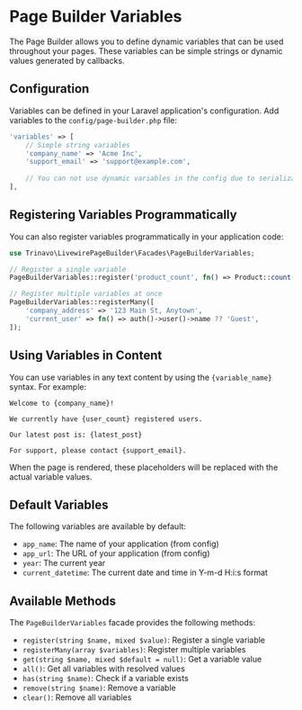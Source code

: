 # Page Builder Variables

The Page Builder allows you to define dynamic variables that can be used throughout your pages. These variables can be simple strings or dynamic values generated by callbacks.

## Configuration

Variables can be defined in your Laravel application's configuration. Add variables to the `config/page-builder.php` file:

```php
'variables' => [
    // Simple string variables
    'company_name' => 'Acme Inc',
    'support_email' => 'support@example.com',
    
    // You can not use dynamic variables in the config due to serialization issues, use the register method instead
],
```

## Registering Variables Programmatically

You can also register variables programmatically in your application code:

```php
use Trinavo\LivewirePageBuilder\Facades\PageBuilderVariables;

// Register a single variable
PageBuilderVariables::register('product_count', fn() => Product::count());

// Register multiple variables at once
PageBuilderVariables::registerMany([
    'company_address' => '123 Main St, Anytown',
    'current_user' => fn() => auth()->user()->name ?? 'Guest',
]);
```

## Using Variables in Content

You can use variables in any text content by using the `{variable_name}` syntax. For example:

```
Welcome to {company_name}! 

We currently have {user_count} registered users.

Our latest post is: {latest_post}

For support, please contact {support_email}.
```

When the page is rendered, these placeholders will be replaced with the actual variable values.

## Default Variables

The following variables are available by default:

- `app_name`: The name of your application (from config)
- `app_url`: The URL of your application (from config)
- `year`: The current year
- `current_datetime`: The current date and time in Y-m-d H:i:s format

## Available Methods

The `PageBuilderVariables` facade provides the following methods:

- `register(string $name, mixed $value)`: Register a single variable
- `registerMany(array $variables)`: Register multiple variables
- `get(string $name, mixed $default = null)`: Get a variable value
- `all()`: Get all variables with resolved values
- `has(string $name)`: Check if a variable exists
- `remove(string $name)`: Remove a variable
- `clear()`: Remove all variables
